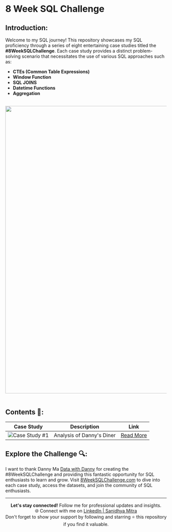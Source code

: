 # 8 Week SQL Challenge

## Introduction: 

Welcome to my SQL journey! This repository showcases my SQL proficiency through a series of eight entertaining case studies titled the **#8WeekSQLChallenge**. Each case study provides a distinct problem-solving scenario that necessitates the use of various SQL approaches such as:

- **CTEs (Common Table Expressions)**
- **Window Function**
- **SQL JOINS**
- **Datetime Functions**
- **Aggregation**
<br>

<div align = "center">
    <img src="https://i.giphy.com/media/v1.Y2lkPTc5MGI3NjExMmlnM2FibHMwczFiM3dlMzRsanF1Mmg3OXg0a3E0YWUzbXVreGVmaCZlcD12MV9pbnRlcm5hbF9naWZfYnlfaWQmY3Q9Zw/vISmwpBJUNYzukTnVx/giphy.gif" width="900px">
</div>
<br>

## Contents 📑:

| **Case Study** | **Description** | **Link** |
|----------------|-----------------|----------|
| ![Case Study #1](https://img.shields.io/badge/Case%20Study%20%231-Danny's%20Diner-blue) | Analysis of Danny's Diner | [Read More](https://github.com/sanidhya-mitra/8-Week-SQL-Challenge/tree/main/Case%20Study%20%231%20-%20Danny's-Diner) |


## Explore the Challenge 🔍:

I want to thank Danny Ma [Data with Danny](https://www.linkedin.com/in/datawithdanny/) for creating the #8WeekSQLChallenge and providing this fantastic opportunity for SQL enthusiasts to learn and grow. Visit [8WeekSQLChallenge.com](https://8weeksqlchallenge.com/) to dive into each case study, access the datasets, and join the community of SQL enthusiasts.

---

<div align="center">
  <strong>Let's stay connected!</strong> Follow me for professional updates and insights.<br>
  🌐 Connect with me on <a href="https://www.linkedin.com/in/sanidhya-mitra">LinkedIn | Sanidhya Mitra</a>
</div>
<div align="center">
  Don't forget to show your support by following and starring ⭐ this repository if you find it valuable.
</div>
